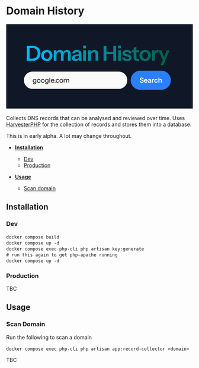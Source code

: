 # Domain History

![Domain History Record Scanner](assets/domain_history.png)

Collects DNS records that can be analysed and reviewed over time. Uses [HarvesterPHP](https://github.com/danwats/HarvesterPHP) for the collection of records and stores them into a database.

This is in early alpha. A lot may change throughout.

- [**Installation**](#installation)
    - [Dev](#dev)
    - [Production](#production)

- [**Usage**](#Usage)
    - [Scan domain](#scan-domain)

## Installation

### Dev

```
docker compose build
docker compose up -d
docker compose exec php-cli php artisan key:generate
# run this again to get php-apache running
docker compose up -d
```

### Production
TBC


## Usage
### Scan Domain
Run the following to scan a domain
```
docker compose exec php-cli php artisan app:record-collector <domain>
```

TBC
